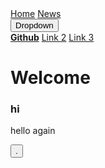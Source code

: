 <html>
<html lang="en" dir="ltr">
  <head>
    <link rel="stylesheet" href="websitestyle.css">
    <meta name="viewport" content="width=device-width, initial-scale=1">
    <link rel="stylesheet" href="https://cdnjs.cloudflare.com/ajax/libs/font-awesome/4.7.0/css/font-awesome.min.css">
    <div class="navbar">
      <a href="#home">Home</a>
      <a href="#news">News</a>
      <div
      <div class="dropdown">
        <button class="dropbtn">Dropdown
          <i class="fa fa-caret-down"></i>
        </button>
        <div class="dropdown-content">
          <a href="https://github.com/"><b>Github</b></a>
          <a href="#">Link 2</a>
          <a href="#">Link 3</a>
        </div>
      </div>
    </div>
    </head>
    <body>
      <h1>Welcome</h1>
         <h3>hi</h3>
        <p>hello again</p>
        <button id="button1">     .     </button>
  </body>
</html>
